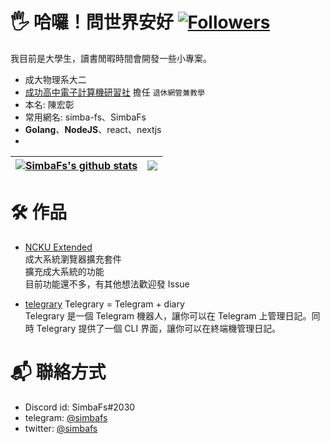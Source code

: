 # 🖐️ 哈囉！問世界安好  [![Followers](https://img.shields.io/github/followers/simbafs?style=flat-square)](https://github.com/simbafs)
我目前是大學生，讀書閒暇時間會開發一些小專案。  
- 成大物理系大二
- [成功高中電子計算機研習社](https://ckcsc.net) 擔任 `退休網管兼教學`  
- 本名: 陳宏彰
- 常用網名: simba-fs、SimbaFs
- **Golang**、**NodeJS**、react、nextjs
- 
| <a href="https://github.com/simbafs"><img align="center" src="https://github-readme-stats.vercel.app/api?username=simbafs&show_icons=true&include_all_commits=true&theme=buefy&hide_border=true" alt="SimbaFs's github stats" /></a> | <a href="https://github.com/simbafs"><img align="center" src="https://github-readme-stats.vercel.app/api/top-langs/?username=simbafs&layout=compact&theme=buefy&hide_border=true" /></a> |
| ------------- | ------------- |

# 🛠 作品
- [NCKU Extended](https://github.com/simbafs/ncku-extended)  
成大系統瀏覽器擴充套件  
擴充成大系統的功能  
目前功能還不多，有其他想法歡迎發 Issue  

- [telegrary](https://github.com/simbafs/telegrary)
Telegrary = Telegram + diary  
Telegrary 是一個 Telegram 機器人，讓你可以在 Telegram 上管理日記。同時 Telegrary 提供了一個 CLI 界面，讓你可以在終端機管理日記。

# 📬 聯絡方式
- Discord id: SimbaFs#2030
- telegram: [@simbafs](https://t.me/simbafs)
- twitter: [@simbafs](https://twitter.com/simbafs)
